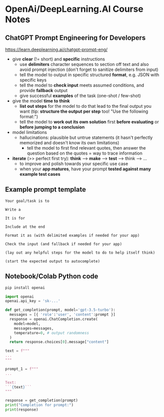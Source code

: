 # OpenAi/DeepLearning.AI Course Notes

## ChatGPT Prompt Engineering for Developers

https://learn.deeplearning.ai/chatgpt-prompt-eng/

- give **clear** (!= short) and **specific** instructions
  - use **delimiters** character sequences to section off text and also avoid prompt injection (don't forget to sanitize delimiters from input)
  - tell the model to output in specific structured **format**, e.g. JSON with specific keys
  - tell the model to **check input** meets assumed conditions, and provide **fallback** output
  - give successful **examples** of the task (one-shot / few-shot)
- give the model **time to think**
  - **list out steps** for the model to do that lead to the final output you want (tip: **structure the output per step** too! "Use the following format:")
  - tell the model to **work out its own solution** first **before evaluating** or **before jumping to a conclusion**
- model limitations
  - hallucinations: plausible but untrue statements (it hasn't perfectly memorized and doesn't know its own limitations)
    - tell the model to first find relevant quotes, then answer the question based on the quotes = way to trace information
- **iterate** (>> perfect first try): **think** --> **make** --> **test** --> think --> ...
  - to improve and polish towards your specific use case
  - when your **app matures**, have your prompt **tested against many example test cases**

## Example prompt template

```text
Your goal/task is to

Write a

It is for

Include at the end

Format it as (with delimited examples if needed for your app)

Check the input (and fallback if needed for your app)

(lay out any helpful steps for the model to do to help itself think)

(start the expected output to autocomplete)
```

## Notebook/Colab Python code

```sh
pip install openai
```

```py
import openai
openai.api_key = 'sk-...'

def get_completion(prompt, model='gpt-3.5-turbo'):
  messages = [{ 'role':'user', 'content':prompt }]
  response = openai.ChatCompletion.create(
    model=model,
    messages=messages,
    temperature=0, # output randomness
  )
  return response.choices[0].message["content"]

text = f"""
...
"""

prompt_1 = f"""
...

Text:
```{text}```
"""

response = get_completion(prompt)
print("Completion for prompt:")
print(response)
```
